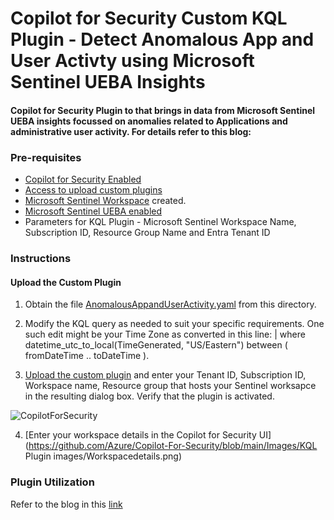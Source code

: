 # Copilot for Security Custom KQL Plugin - Detect Anomalous App and User Activty using Microsoft Sentinel UEBA Insights

#### Copilot for Security Plugin to that brings in data from Microsoft Sentinel UEBA insights focussed on anomalies related to Applications and administrative user activity. For details refer to this blog:

### Pre-requisites

* [Copilot for Security Enabled](https://learn.microsoft.com/en-us/security-copilot/get-started-security-copilot#onboarding-to-microsoft-security-copilot)
* [Access to upload custom plugins](https://learn.microsoft.com/en-us/security-copilot/manage-plugins?tabs=securitycopilotplugin#managing-custom-plugins)
* [Microsoft Sentinel Workspace](https://learn.microsoft.com/en-us/azure/sentinel/quickstart-onboard) created.
* [Microsoft Sentinel UEBA enabled](https://learn.microsoft.com/en-us/azure/sentinel/identify-threats-with-entity-behavior-analytics)
* Parameters for KQL Plugin - Microsoft Sentinel Workspace Name, Subscription ID, Resource Group Name and Entra Tenant ID

### Instructions
#### Upload the Custom Plugin

1. Obtain the file [AnomalousAppandUserActivity.yaml](https://github.com/Azure/Copilot-For-Security/blob/main/Plugins/Community%20Based%20Plugins/Microsoft%20Sentinel%20Custom%20Plugin%20Scenarios/Anomalous%20App%20and%20Admin%20Activity/AnomalousAppandAdminActivity.yaml) from this directory.
2. Modify the KQL query as needed to suit your specific requirements. One such edit might be your Time Zone as converted in this line:  | where datetime_utc_to_local(TimeGenerated, "US/Eastern") between ( fromDateTime .. toDateTime ).


3. [Upload the custom plugin](https://learn.microsoft.com/en-us/security-copilot/manage-plugins?tabs=securitycopilotplugin#add-custom-plugins) and enter your Tenant ID, Subscription ID, Workspace name, Resource group that hosts your Sentinel worksapce in the resulting dialog box.  Verify that the plugin is activated.

![CopilotForSecurity](https://learn.microsoft.com/en-us/security-copilot/media/add-plugin-button.png)


4. [Enter your workspace details in the Copilot for Security UI](https://github.com/Azure/Copilot-For-Security/blob/main/Images/KQL Plugin images/Workspacedetails.png)


### Plugin Utilization

Refer to the blog in this [link](https://techcommunity.microsoft.com/t5/microsoft-security-copilot-blog/harnessing-the-power-of-kql-plugins-for-enhanced-security/ba-p/4221891)